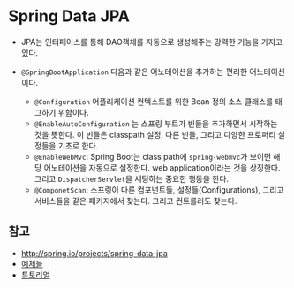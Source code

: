 # Spring Data JPA

- JPA는 인터페이스를 통해 DAO객체를 자동으로 생성해주는 강력한 기능을 가지고 있다.

- `@SpringBootApplication` 다음과 같은 어노테이션을 추가하는 편리한 어노테이션이다.

  - `@Configuration` 어플리케이션 컨텍스트를 위한 Bean 정의 소스 클래스를 태그하기 위함이다.
  - `@EnableAutoConfiguration` 는 스프링 부트가 빈들을 추가하면서 시작하는 것을 뜻한다. 이 빈들은 classpath 설정, 다른 빈들, 그리고 다양한 프로퍼티 설정들을 기초로 한다.
  - `@EnableWebMvc`: Spring Boot는 class path에 `spring-webmvc`가 보이면 해당 어노테이션을 자동으로 설정한다. web application이라는 것을 상징한다. 그리고 `DispatcherServlet`을 세팅하는 중요한 행동을 한다.
  - `@ComponetScan`: 스프링이 다른 컴포넌트들, 설정들(Configurations), 그리고 서비스들을 같은 패키지에서 찾는다. 그리고 컨트롤러도 찾는다.

## 참고

- http://spring.io/projects/spring-data-jpa
- [예제들](https://github.com/spring-projects/spring-data-examples/tree/master/jpa)
- [튜토리얼](https://spring.io/guides/gs/accessing-data-jpa/)
